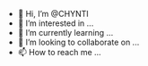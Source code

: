 - 👋 Hi, I’m @CHYNTI
- 👀 I’m interested in ...
- 🌱 I’m currently learning ...
- 💞️ I’m looking to collaborate on ...
- 📫 How to reach me ...

<!---
CHYNTI/CHYNTI is a ✨ special ✨ repository because its `README.md` (this file) appears on your GitHub profile.
You can click the Preview link to take a look at your changes.
--->
